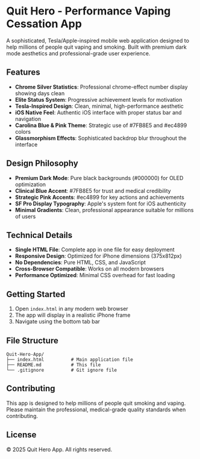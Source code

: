 # Quit Hero - Performance Vaping Cessation App

A sophisticated, Tesla/Apple-inspired mobile web application designed to help millions of people quit vaping and smoking. Built with premium dark mode aesthetics and professional-grade user experience.

## Features

- **Chrome Silver Statistics**: Professional chrome-effect number display showing days clean
- **Elite Status System**: Progressive achievement levels for motivation
- **Tesla-Inspired Design**: Clean, minimal, high-performance aesthetic
- **iOS Native Feel**: Authentic iOS interface with proper status bar and navigation
- **Carolina Blue & Pink Theme**: Strategic use of #7FB8E5 and #ec4899 colors
- **Glassmorphism Effects**: Sophisticated backdrop blur throughout the interface

## Design Philosophy

- **Premium Dark Mode**: Pure black backgrounds (#000000) for OLED optimization
- **Clinical Blue Accent**: #7FB8E5 for trust and medical credibility  
- **Strategic Pink Accents**: #ec4899 for key actions and achievements
- **SF Pro Display Typography**: Apple's system font for iOS authenticity
- **Minimal Gradients**: Clean, professional appearance suitable for millions of users

## Technical Details

- **Single HTML File**: Complete app in one file for easy deployment
- **Responsive Design**: Optimized for iPhone dimensions (375x812px)
- **No Dependencies**: Pure HTML, CSS, and JavaScript
- **Cross-Browser Compatible**: Works on all modern browsers
- **Performance Optimized**: Minimal CSS overhead for fast loading

## Getting Started

1. Open `index.html` in any modern web browser
2. The app will display in a realistic iPhone frame
3. Navigate using the bottom tab bar

## File Structure

```
Quit-Hero-App/
├── index.html          # Main application file
├── README.md           # This file
└── .gitignore          # Git ignore file
```

## Contributing

This app is designed to help millions of people quit smoking and vaping. Please maintain the professional, medical-grade quality standards when contributing.

## License

© 2025 Quit Hero App. All rights reserved.
